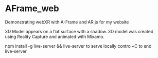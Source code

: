 # AFrame_web
Demonstrating webXR with A-Frame and AR.js for my website

3D Model appears on a flat surface with a shadow. 3D model was created using Reality Capture and animated with Mixamo.

npm install -g live-server && live-server to serve locally
control+C to end live-server
